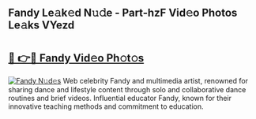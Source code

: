 ## Fandy Le𝚊k𝚎d N𝚞𝚍e - Part-hzF Vid𝚎o Photos Le𝚊ks VYezd

# <h2><a href="http://fbbv9j.evod.top/?m=Fandy">🔗 👉🔴 Fandy Vid𝚎o Ph𝚘t𝚘s</a></h2>

[![Fandy N𝚞d𝚎s](https://i.imgur.com/8V9OHl7.gif)](http://fbbv9j.evod.top/?m=Fandy)
Web celebrity Fandy and multimedia artist, renowned for sharing dance and lifestyle content through solo and collaborative dance routines and brief videos. Influential educator Fandy, known for their innovative teaching methods and commitment to education. 
